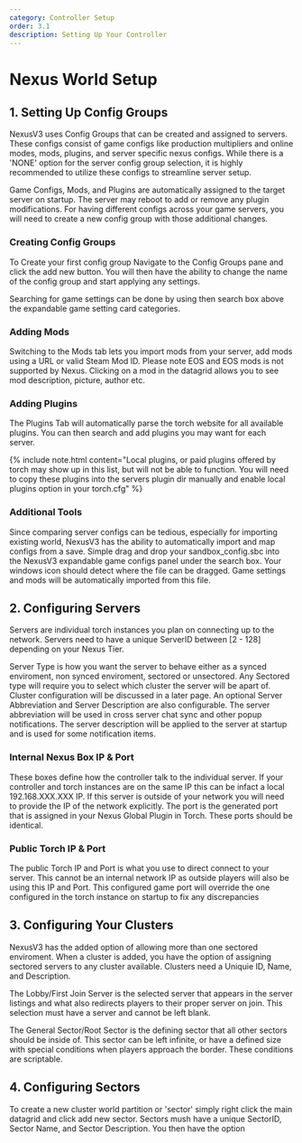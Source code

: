 ```yaml
---
category: Controller Setup
order: 3.1
description: Setting Up Your Controller
---
```


# Nexus World Setup
## 1. Setting Up Config Groups

NexusV3 uses Config Groups that can be created and assigned to servers. These configs consist of game configs like production multipliers and online modes, mods, plugins, and server specific nexus configs. While there is a 'NONE' option for the server config group selection, it is highly recommended to utilize these configs to streamline server setup.

Game Configs, Mods, and Plugins are automatically assigned to the target server on startup. The server may reboot to add or remove any plugin modifications. For having different configs across your game servers, you will need to create a new config group with those additional changes.

### Creating Config Groups
To Create your first config group Navigate to the Config Groups pane and click the add new button. You will then have the ability to change the name of the config group and start applying any settings.

Searching for game settings can be done by using then search box above the expandable game setting card categories.

### Adding Mods
Switching to the Mods tab lets you import mods from your server, add mods using a URL or valid Steam Mod ID. Please note EOS and EOS mods is not supported by Nexus. Clicking on a mod in the datagrid allows you to see mod description, picture, author etc.

### Adding Plugins
The Plugins Tab will automatically parse the torch website for all available plugins. You can then search and add plugins you may want for each server.

{% include note.html content="Local plugins, or paid plugins offered by torch may show up in this list, but will not be able to function. You will need to copy these plugins into the servers plugin dir manually and enable local plugins option in your torch.cfg" %}

### Additional Tools
Since comparing server configs can be tedious, especially for importing existing world, NexusV3 has the ability to automatically import and map configs from a save. Simple drag and drop your sandbox_config.sbc into the NexusV3 expandable game configs panel under the search box. Your windows icon should detect where the file can be dragged. Game settings and mods will be automatically imported from this file.



## 2. Configuring Servers

Servers are individual torch instances you plan on connecting up to the network. Servers need to have a unique ServerID between [2 - 128] depending on your Nexus Tier. 

Server Type is how you want the server to behave either as a synced enviroment, non synced enviroment, sectored or unsectored. Any Sectored type will require you to select which cluster the server will be apart of. Cluster configuration will be discussed in a later page. An optional Server Abbreviation and Server Description are also configurable. The server abbreviation will be used in cross server chat sync and other popup notifications. The server description will be applied to the server at startup and is used for some notification items.

### Internal Nexus Box IP & Port
These boxes define how the controller talk to the individual server. If your controller and torch instances are on the same IP this can be infact a local 192.168.XXX.XXX IP. If this server is outside of your network you will need to provide the IP of the network explicitly. The port is the generated port that is assigned in your Nexus Global Plugin in Torch. These ports should be identical.

### Public Torch IP & Port
The public Torch IP and Port is what you use to direct connect to your server. This cannot be an internal network IP as outside players will also be using this IP and Port. This configured game port will override the one configured in the torch instance on startup to fix any discrepancies

## 3. Configuring Your Clusters
NexusV3 has the added option of allowing more than one sectored enviroment. When a cluster is added, you have the option of assigning sectored servers to any cluster available. Clusters need a Uniquie ID, Name, and Description.

The Lobby/First Join Server is the selected server that appears in the server listings and what also redirects players to their proper server on join. This selection must have a server and cannot be left blank.

The General Sector/Root Sector is the defining sector that all other sectors should be inside of. This sector can be left infinite, or have a defined size with special conditions when players approach the border. These conditions are scriptable.

## 4. Configuring Sectors

To create a new cluster world partition or 'sector' simply right click the main datagrid and click add new sector. Sectors mush have a unique SectorID, Sector Name, and Sector Description. You then have the option
